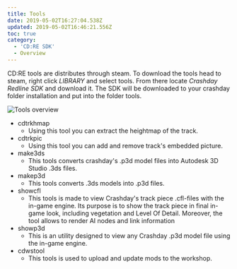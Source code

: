 ```yaml
---
title: Tools
date: 2019-05-02T16:27:04.538Z
updated: 2019-05-02T16:46:21.556Z
toc: true
category:
  - 'CD:RE SDK'
  - Overview
---
```

CD:RE tools are distributes through steam. To download the tools head to steam, right click _LIBRARY_ and select tools. From there locate _Crashday Redline SDK_ and download it. The SDK will be downloaded to your crashday folder installation and put into the folder tools. 

![Tools overview](/images/tools_overview.png "Tools overview")

* cdtrkhmap
  * Using this tool you can extract the heightmap of the track.
* cdtrkpic
  * Using this tool you can add and remove track's embedded picture.
* make3ds
  * This tools converts crashday's .p3d model files into Autodesk 3D Studio .3ds files.
* makep3d
  *  This tools converts .3ds models into .p3d files.
* showcfl
  *  This tools is made to view Crashday's track piece .cfl-files with the in-game engine. Its purpose is to show the track piece in final in-game look, including vegetation and Level Of Detail. Moreover, the tool allows to render AI nodes and link information
* showp3d
  *  This is an utility designed to view any Crashday .p3d model file using the in-game engine.
* cdwstool
  * This tools is used to upload and update mods to the workshop.
